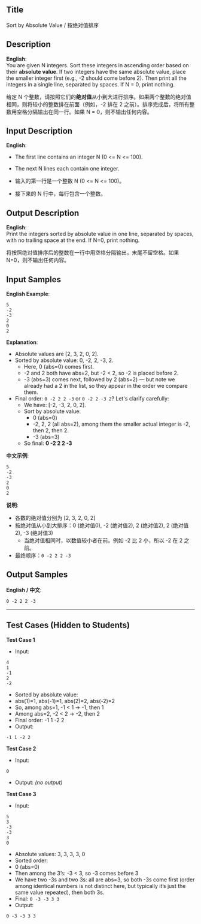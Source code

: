## Title
Sort by Absolute Value / 按绝对值排序

## Description
**English**:  
You are given N integers. Sort these integers in ascending order based on their **absolute value**. If two integers have the same absolute value, place the smaller integer first (e.g., -2 should come before 2). Then print all the integers in a single line, separated by spaces. If N = 0, print nothing.

给定 N 个整数，请按照它们的**绝对值**从小到大进行排序。如果两个整数的绝对值相同，则将较小的整数排在前面（例如，-2 排在 2 之前）。排序完成后，将所有整数用空格分隔输出在同一行。如果 N = 0，则不输出任何内容。

## Input Description
**English**:  
- The first line contains an integer N (0 <= N <= 100).  
- The next N lines each contain one integer.

  
- 输入的第一行是一个整数 N (0 <= N <= 100)。  
- 接下来的 N 行中，每行包含一个整数。

## Output Description
**English**:  
Print the integers sorted by absolute value in one line, separated by spaces, with no trailing space at the end. If N=0, print nothing.

将按照绝对值排序后的整数在一行中用空格分隔输出，末尾不留空格。如果 N=0，则不输出任何内容。

## Input Samples
**English Example**:
```
5
-2
-3
2
0
2
```
**Explanation**:
- Absolute values are [2, 3, 2, 0, 2].  
- Sorted by absolute value: 0, -2, 2, -3, 2.  
  - Here, 0 (abs=0) comes first.  
  - -2 and 2 both have abs=2, but -2 < 2, so -2 is placed before 2.  
  - -3 (abs=3) comes next, followed by 2 (abs=2) — but note we already had a 2 in the list, so they appear in the order we compare them.  
- Final order: `0 -2 2 2 -3` or `0 -2 2 -3 2`? Let's clarify carefully:
  - We have: [-2, -3, 2, 0, 2].
  - Sort by absolute value:
    - 0 (abs=0)
    - -2, 2, 2 (all abs=2), among them the smaller actual integer is -2, then 2, then 2.  
    - -3 (abs=3)
  - So final: **0 -2 2 2 -3**
  
**中文示例**:
```
5
-2
-3
2
0
2
```
**说明**:
- 各数的绝对值分别为 [2, 3, 2, 0, 2]  
- 按绝对值从小到大排序：0 (绝对值0), -2 (绝对值2), 2 (绝对值2), 2 (绝对值2), -3 (绝对值3)  
  - 当绝对值相同时，以数值较小者在前。例如 -2 比 2 小，所以 -2 在 2 之前。  
- 最终顺序：`0 -2 2 2 -3`

## Output Samples
**English / 中文**:
```
0 -2 2 2 -3
```

---

## Test Cases (Hidden to Students)

**Test Case 1**  
- Input:
```
4
1
-1
2
-2
```
- Sorted by absolute value:
- abs(1)=1, abs(-1)=1, abs(2)=2, abs(-2)=2
- So, among abs=1, -1 < 1 → -1, then 1
- Among abs=2, -2 < 2 → -2, then 2
- Final order: -1 1 -2 2
- Output:
```
-1 1 -2 2
```

**Test Case 2**  
- Input:
```
0
```
- Output:
*(no output)*

**Test Case 3**  
- Input:
```
5
3
-3
-3
3
0
```
- Absolute values: 3, 3, 3, 3, 0  
- Sorted order:
- 0 (abs=0)
- Then among the 3’s: -3 < 3, so -3 comes before 3
- We have two -3s and two 3s: all are abs=3, so both -3s come first (order among identical numbers is not distinct here, but typically it’s just the same value repeated), then both 3s.
- Final: `0 -3 -3 3 3`
- Output:
```
0 -3 -3 3 3
```